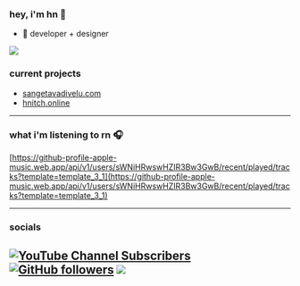 ### hey, i'm hn 👋

- 🌱 developer + designer                 

![](https://komarev.com/ghpvc/?username=hnitch)
### current projects

* [sangetavadivelu.com](https://sangetavadivelu.com)
* [hnitch.online](https://hnitch.online)
-----------------------------------------------------
### what i'm listening to rn 🎧

[https://github-profile-apple-music.web.app/api/v1/users/sWNiHRwswHZIR3Bw3GwB/recent/played/tracks?template=template_3_1](https://github-profile-apple-music.web.app/api/v1/users/sWNiHRwswHZIR3Bw3GwB/recent/played/tracks?template=template_3_1)

-----------------------------------------------------

### socials
[![YouTube Channel Subscribers](https://img.shields.io/youtube/channel/subscribers/UC6OTetJJekudr2dz5PVa-rw?color=8495f3&label=Youtube%3A&logo=youtube&logoColor=8495f3&style=for-the-badge)](https://www.youtube.com/channel/UC6OTetJJekudr2dz5PVa-rw) [![GitHub followers](https://img.shields.io/github/followers/hnitch?color=8495f3&label=Github%3A&logo=github&logoColor=8495f3&style=for-the-badge)](https://github.com/hnitch/) ![](https://dcbadge.vercel.app/api/shield/690729789702537336)
-----------------------------------------------------
